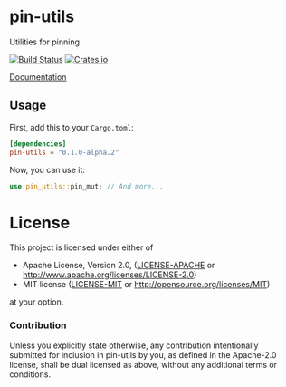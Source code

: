 # pin-utils

Utilities for pinning

[![Build Status](https://travis-ci.org/rust-lang-nursery/pin-utils.svg?branch=master)](https://travis-ci.org/rust-lang-nursery/pin-utils)
[![Crates.io](https://img.shields.io/crates/v/pin-utils.svg)](https://crates.io/crates/pin-utils)

[Documentation](https://docs.rs/pin-utils)

## Usage

First, add this to your `Cargo.toml`:

```toml
[dependencies]
pin-utils = "0.1.0-alpha.2"
```

Now, you can use it:

```rust
use pin_utils::pin_mut; // And more...
```

# License

This project is licensed under either of

 * Apache License, Version 2.0, ([LICENSE-APACHE](LICENSE-APACHE) or
   http://www.apache.org/licenses/LICENSE-2.0)
 * MIT license ([LICENSE-MIT](LICENSE-MIT) or
   http://opensource.org/licenses/MIT)

at your option.

### Contribution

Unless you explicitly state otherwise, any contribution intentionally submitted
for inclusion in pin-utils by you, as defined in the Apache-2.0 license, shall be
dual licensed as above, without any additional terms or conditions.
